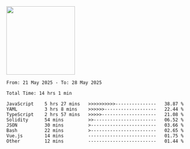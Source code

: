 <img height="180em" src="https://github-readme-stats-eight-theta.vercel.app/api?username=bkundev&show_icons=true&theme=radical&include_all_commits=true&count_private=true"/>
<!--START_SECTION:waka-->

```all_time
From: 21 May 2025 - To: 28 May 2025

Total Time: 14 hrs 1 min

JavaScript    5 hrs 27 mins   >>>>>>>>>>---------------   38.87 %
YAML          3 hrs 8 mins    >>>>>>-------------------   22.44 %
TypeScript    2 hrs 57 mins   >>>>>--------------------   21.08 %
Solidity      54 mins         >>-----------------------   06.52 %
JSON          30 mins         >------------------------   03.66 %
Bash          22 mins         >------------------------   02.65 %
Vue.js        14 mins         -------------------------   01.75 %
Other         12 mins         -------------------------   01.44 %
```

<!--END_SECTION:waka-->

